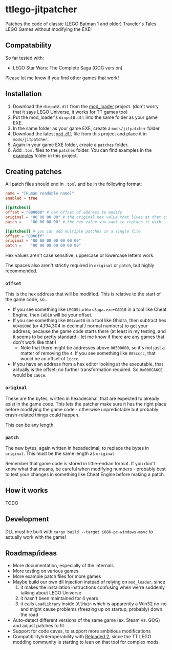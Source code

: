 # ttlego-jitpatcher

Patches the code of classic (LEGO Batman 1 and older) Traveler's Tales LEGO Games without modifying the EXE!

## Compatability

So far tested with:

- LEGO Star Wars: The Complete Saga (GOG version)

Please let me know if you find other games that work!

## Installation

1. Download the `dinput8.dll` from the [mod_loader](https://github.com/lcdr/mod_loader/releases) project. (don't worry that it says LEGO Universe, it works for TT games too)
2. Put the mod_loader's `dinput8.dll` into the same folder as your game EXE.
3. In the same folder as your game EXE, create a `mods/jitpatcher` folder.
4. Download the latest [`mod.dll`](https://github.com/meanwhile-labs/ttlego-jitpatcher/releases) file from this project and place it in `mods/jitpatcher`.
5. Again in your game EXE folder, create a `patches` folder.
6. Add `.toml` files to the `patches` folder. You can find examples in the [examples](./examples/) folder in this project.

## Creating patches

All patch files should end in `.toml` and be in the following format:

```toml
name = "[Human readable name]"
enabled = true

[[patches]]
offset = "000000" # hex offset of address to modify
original = "00 00 00 00" # the original hex value that lives at that offset
patch =    "00 00 00 00" # the hex value you want to replace it with

[[patches]] # you can add multiple patches in a single file
offset = "0000ff"
original = "00 00 00 00 00 00 00"
patch =    "00 00 00 00 00 00 00"
```

Hex values aren't case sensitive; uppercase or lowercase letters work.

The spaces also aren't strictly required in `original` or `patch`, but highly recommended.

### `offset`

This is the hex address that will be modified. This is relative to the start of the game code, so...

- If you see something like `LEGOStarWarsSaga.exe+CAD10` in a tool like Cheat Engine, then `CAD10` will be your offset.
- If you see something like `004cad10` in a tool like Ghidra, then subtract hex `00400000` (or 4,194,304 in decimal / normal numbers) to get your address, because the game code starts there (at least in my testing, and it seems to be pretty standard - let me know if there are any games that don't work like that!)
  - Note that there might be addresses above `00500000`, so it's not just a matter of removing the `4`. If you see something like `005cccc`, that would be an offset of `1cccc`.
- If you have an address from a hex editor looking at the executable, that actually is the offset; no further transformation required. So `0x000CA6CE` would be `ca6ce`.

### `original`

These are the bytes, written in hexadecimal, that are expected to already exist in the game code. This lets the patcher make sure it has the right place before modifying the game code - otherwise unpredictable but probably crash-related things could happen.

This can be any length.

### `patch`

The new bytes, again written in hexadecimal, to replace the bytes in `original`. This must be the same length as `original`.

Remember that game code is stored in little-endian format. If you don't know what that means, be careful when modifying numbers - probably best to test your changes in something like Cheat Engine before making a patch.

## How it works

TODO

## Development

DLL must be built with `cargo build --target i686-pc-windows-msvc` to actually work with the game!

## Roadmap/ideas

- More documentation, especially of the internals
- More testing on various games
- More example patch files for more games
- Maybe build our own dll injection instead of relying on `mod_loader`, since
  1. it makes the installation instructions confusing when we're suddenly talking about LEGO Universe
  2. it hasn't been maintained for 4 years
  3. it calls `LoadLibrary` inside `DllMain` which is apparently a Win32 no-no and might cause problems (freezing up on startup, probably) down the road
- Auto-detect different versions of the same game (ex. Steam vs. GOG) and adjust patches to fit
- Support for code caves, to support more ambitious modifications
- Compatibility/interoperability with [Reloaded 2](https://github.com/Reloaded-Project/Reloaded-II), since the TT LEGO modding community is starting to lean on that tool for complex mods.
